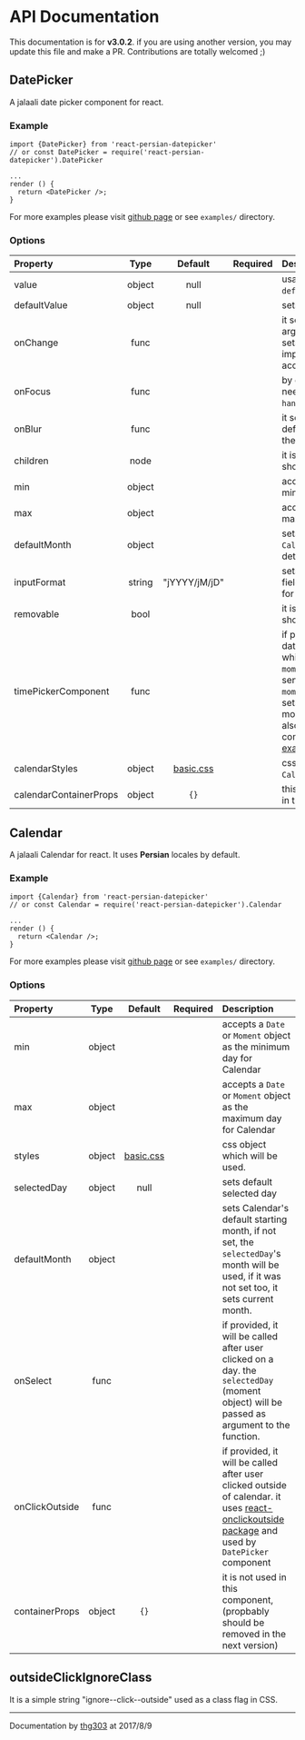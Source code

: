 # API Documentation
This documentation is for **v3.0.2**. if you are using another version, you may update this file and make a PR. Contributions are totally welcomed ;)

## DatePicker
A jalaali date picker component for react.

### Example
```
import {DatePicker} from 'react-persian-datepicker'
// or const DatePicker = require('react-persian-datepicker').DatePicker

...
render () {
  return <DatePicker />;
}
```
For more examples please visit [github page](https://evandhq.github.io/react-persian-datepicker/) or see `examples/` directory.

### Options

Property            | Type   | Default        | Required | Description
:-------------------|:------:|:--------------:|:--------:|:----------------------------------------
value               | object |    null        |          | usable to create controlled datepicker, if `defaultValue` provided it takes it's value
defaultValue   | object |    null        |          | sets default value for datepicker
onChange       |   func  |            |          | it sends updated `momentjs` object as argument to provided function. By default it sets the datepicker value, if you need to implement this, consider updating `value` accordingly
onFocus         |   func   |            |          | by default it makes datepicker visible. if you need to implement this, please see `handleFocus` method in the [source code](https://github.com/thg303/react-persian-datepicker/blob/master/src/components/DatePicker.js#L63)
onBlur           |   func   |            |          | it sends actual `blur` event as argument, by default it handles visibility and the value of the datepicker and then runs this callback.
children         |   node  |            |          | it is not used in this component, (propbably should be removed in the next version)
min               | object |             |          | accepts a `Date` or `Moment` object as the minimum value for datepicker
max              | object |             |          | accepts a `Date` or `Moment` object as the maximum value for datepicker
defaultMonth| object |             |          | sets Calendar's default starting month, see `Calendar` documentations below for more details.
inputFormat  | string | "jYYYY/jM/jD" |          | sets how date should appear in the input field. see [moment-jalaali documentations](https://github.com/jalaali/moment-jalaali) for more details
removable  |  bool  |             |          | it is not used in this component, (propbably should be removed in the next version)
timePickerComponent |   func   |            |          |  if provided, it would show up in the datepicker. it should be a React Component which accepts four properties: `min`, `max`, `momentValue`, `setMomentValue`, datepicker will send corrsendponding `min`, `max` and `momentValue` and uses `setMomentValue` which sets the datepicker value internally. for more details see the [source code](https://github.com/thg303/react-persian-datepicker/blob/master/src/components/DatePicker.js), you may also find an implemented TimePicker component at [examples/src/components/MyTimePicker.js](https://github.com/evandhq/react-persian-datepicker/blob/master/examples/src/components/MyTimePicker.js)
calendarStyles| object |   [basic.css](https://github.com/thg303/react-persian-datepicker/blob/master/src/styles/basic.css)  |          | css object which will be used in the `Calendar` component
calendarContainerProps| object |   `{}`  |          |  this object will be passed as `containerProps` in the `Calendar` component

## Calendar
A jalaali Calendar for react. It uses **Persian** locales by default.

### Example
```
import {Calendar} from 'react-persian-datepicker'
// or const Calendar = require('react-persian-datepicker').Calendar

...
render () {
  return <Calendar />;
}
```
For more examples please visit [github page](https://evandhq.github.io/react-persian-datepicker/) or see `examples/` directory.

### Options

Property            | Type   | Default        | Required | Description
:-------------------|:------:|:--------------:|:--------:|:----------------------------------------
min                  | object |                 |            | accepts a `Date` or `Moment` object as the minimum day for Calendar
max              | object |             |          | accepts a `Date` or `Moment` object as the maximum day for Calendar
styles            | object |   [basic.css](https://github.com/thg303/react-persian-datepicker/blob/master/src/styles/basic.css)  |          | css object which will be used.
selectedDay | object |    null        |          | sets default selected day
defaultMonth| object |             |          | sets Calendar's default starting month, if not set, the `selectedDay`'s month will be used, if it was not set too, it sets current month.
onSelect       |   func  |            |          | if provided, it will be called after user clicked on a day. the `selectedDay` (moment object) will be passed as argument to the function.
onClickOutside |   func  |            |          | if provided, it will be called after user clicked outside of calendar. it uses [react-onclickoutside package](https://github.com/Pomax/react-onclickoutside) and used by `DatePicker` component
containerProps | object |   `{}`  |          | it is not used in this component, (propbably should be removed in the next version)

## outsideClickIgnoreClass
It is a simple string "ignore--click--outside" used as a class flag in CSS.

---
Documentation by [thg303](https://github.com/thg303) at 2017/8/9
